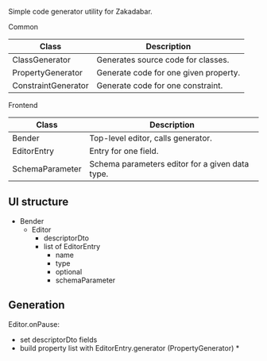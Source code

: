 Simple code generator utility for Zakadabar.

Common

| Class | Description |
| --- | --- |
| ClassGenerator | Generates source code for classes. |
| PropertyGenerator | Generate code for one given property. |
| ConstraintGenerator | Generate code for one constraint. |

Frontend

| Class | Description |
| --- | --- |
| Bender | Top-level editor, calls generator. |
| EditorEntry | Entry for one field. |
| SchemaParameter | Schema parameters editor for a given data type. |

## UI structure

* Bender
  * Editor
    * descriptorDto
    * list of EditorEntry 
       * name
       * type
       * optional
       * schemaParameter  

## Generation

Editor.onPause:

  * set descriptorDto fields
  * build property list with EditorEntry.generator (PropertyGenerator)
    * 
      

